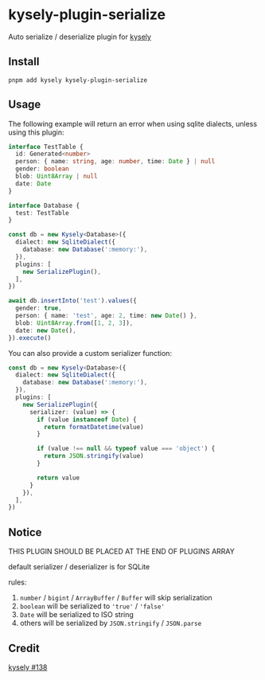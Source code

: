 # kysely-plugin-serialize

Auto serialize / deserialize plugin for [kysely](https://github.com/kysely-org/kysely)

## Install

```shell
pnpm add kysely kysely-plugin-serialize
```

## Usage

The following example will return an error when using sqlite dialects, unless using this plugin:

```ts
interface TestTable {
  id: Generated<number>
  person: { name: string, age: number, time: Date } | null
  gender: boolean
  blob: Uint8Array | null
  date: Date
}

interface Database {
  test: TestTable
}

const db = new Kysely<Database>({
  dialect: new SqliteDialect({
    database: new Database(':memory:'),
  }),
  plugins: [
    new SerializePlugin(),
  ],
})

await db.insertInto('test').values({
  gender: true,
  person: { name: 'test', age: 2, time: new Date() },
  blob: Uint8Array.from([1, 2, 3]),
  date: new Date(),
}).execute()
```

You can also provide a custom serializer function:

```ts
const db = new Kysely<Database>({
  dialect: new SqliteDialect({
    database: new Database(':memory:'),
  }),
  plugins: [
    new SerializePlugin({
      serializer: (value) => {
        if (value instanceof Date) {
          return formatDatetime(value)
        }

        if (value !== null && typeof value === 'object') {
          return JSON.stringify(value)
        }

        return value
      }
    }),
  ],
})
```

## Notice

THIS PLUGIN SHOULD BE PLACED AT THE END OF PLUGINS ARRAY

default serializer / deserializer is for SQLite

rules:

1. `number` / `bigint` / `ArrayBuffer` / `Buffer` will skip serialization
2. `boolean` will be serialized to `'true'` / `'false'`
3. `Date` will be serialized to ISO string
4. others will be serialized by `JSON.stringify` / `JSON.parse`

## Credit

[kysely #138](https://github.com/koskimas/kysely/pull/138)

